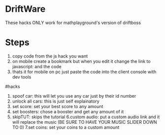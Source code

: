 # DriftWare

  These hacks ONLY work for mathplayground's version of driftboss

  # Steps
  1. copy code from the js hack you want
  2. on mobile create a bookmark but when you edit it change the link to javascript: and the code
  3. thats it for mobile on pc just paste the code into the client console with dev tools

#hacks
1. spoof car: this will let you use any car just by their id number
2. unlock all cars: this is just self explainatory
3. set score: set your best score to any amount
4. set boosters: chose a booster and get any amount of it
5. skipTUT: skips the tutorial
6.custom audio: put a custom audio link and it will replace the music (BE SURE TO HAVE YOUR MUSIC SLIDER DOWN TO 0)
7.set coins: set your coins to a custom amount
